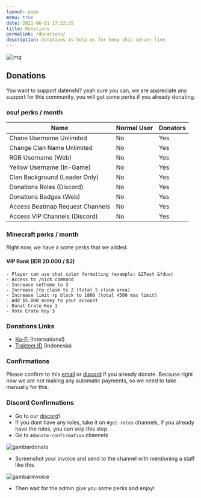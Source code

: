 ```yaml
---
layout: page
menu: true
date: 2021-06-01 17:32:25
title: Donations
permalink: /donations/
description: Donations is help us for keep this server live
---
```

![img](https://cdn.discordapp.com/attachments/728581754398572546/849224332621905940/DONATIONS.png)

## Donations

You want to support datenshi? yeah sure you can, we are appreciate any support for this community, you will got some perks if you already donating.

### osu! perks / month

| Name                            | Normal User | Donators |
| ------------------------------- | ----------- | -------- |
| Chane Username Unlimited        | No          | Yes      |
| Change Clan Name Unlimited      | No          | Yes      |
| RGB Username (Web)              | No          | Yes      |
| Yellow Username (In-Game)       | No          | Yes      |
| Clan Background (Leader Only)   | No          | Yes      |
| Donations Roles (Discord)       | No          | Yes      |
| Donations Badges (Web)          | No          | Yes      |
| Access Beatmap Request Channels | No          | Yes      |
| Access VIP Channels (Discord)   | No          | Yes      |

### Minecraft perks / month

Right now, we have a some perks that we added.

#### VIP Rank (IDR 20.000 / $2)

```apex
- Player can use chat color formatting (example: &2Test &fdua) 
- Access to /nick command 
- Increase sethome to 3
- Increase /rp claim to 2 (total 5 claim area)
- Increase limit rp block to 1800 (total 4500 max limit)
- Add $5.000 money to your account
- Donat Crate Key 1
- Vote Crate Key 3
```

### Donations Links

* [Ko-Fi](https://ko-fi.com/datenshicommunity/) (International)
* [Trakteer.ID](https://trakteer.id/datenshi/) (Indonesia)

### Confirmations

Please confirm to this [email](mailto:support@troke.id) or [discord](https://link.troke.id/datenshi) if you already donate. Because right now we are not making any automatic payments, so we need to take manually for this.

### Discord Confirmations

- Go to our [discord](https://link.troke.id/datenshi)!
- If you dont have any roles, take it on `#get-roles` channels, if you already have the roles, you can skip this step.
- Go to `#donate-confirmation` channels

![gambardonate](https://cdn.discordapp.com/attachments/728581754398572546/851395411150635028/unknown.png)

- Screenshot your invoice and send to the channel with mentioning a staff like this

![gambarinvoice](https://cdn.discordapp.com/attachments/728581754398572546/851395350170173481/unknown.png)

- Then wait for the admin give you some perks and enjoy!
